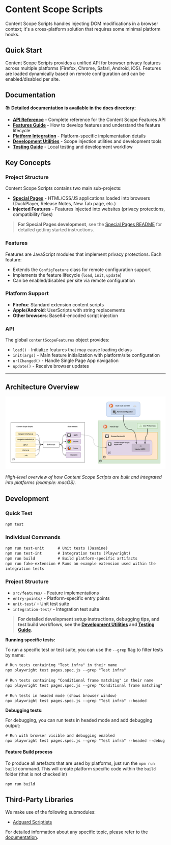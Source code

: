 # Content Scope Scripts

Content Scope Scripts handles injecting DOM modifications in a browser context; it's a cross-platform solution that requires some minimal platform hooks.

## Quick Start

Content Scope Scripts provides a unified API for browser privacy features across multiple platforms (Firefox, Chrome, Safari, Android, iOS). Features are loaded dynamically based on remote configuration and can be enabled/disabled per site.

## Documentation

📚 **Detailed documentation is available in the [docs](./docs/) directory:**

- **[API Reference](./docs/api-reference.md)** - Complete reference for the Content Scope Features API
- **[Features Guide](./docs/features-guide.md)** - How to develop features and understand the feature lifecycle  
- **[Platform Integration](./docs/platform-integration.md)** - Platform-specific implementation details
- **[Development Utilities](./docs/development-utilities.md)** - Scope injection utilities and development tools
- **[Testing Guide](./docs/testing-guide.md)** - Local testing and development workflow

## Key Concepts

### Project Structure

Content Scope Scripts contains two main sub-projects:

- **[Special Pages](../special-pages/)** - HTML/CSS/JS applications loaded into browsers (DuckPlayer, Release Notes, New Tab page, etc.)
- **Injected Features** - Features injected into websites (privacy protections, compatibility fixes)

> **For Special Pages development**, see the [Special Pages README](../special-pages/README.md) for detailed getting started instructions.

### Features
Features are JavaScript modules that implement privacy protections. Each feature:
- Extends the `ConfigFeature` class for remote configuration support
- Implements the feature lifecycle (`load`, `init`, `update`)
- Can be enabled/disabled per site via remote configuration

### Platform Support
- **Firefox**: Standard extension content scripts
- **Apple/Android**: UserScripts with string replacements
- **Other browsers**: Base64-encoded script injection

### API
The global `contentScopeFeatures` object provides:
- `load()` - Initialize features that may cause loading delays
- `init(args)` - Main feature initialization with platform/site configuration
- `urlChanged()` - Handle Single Page App navigation
- `update()` - Receive browser updates

---

## Architecture Overview

![Content Scope Scripts architecture diagram](./docs/img/feature-explanation.png)

*High-level overview of how Content Scope Scripts are built and integrated into platforms (example: macOS).* 

## Development

### Quick Test
```shell
npm test
```

### Individual Commands
```shell
npm run test-unit      # Unit tests (Jasmine)
npm run test-int       # Integration tests (Playwright)  
npm run build          # Build platform-specific artifacts
npm run fake-extension # Runs an example extension used within the integration tests
```

### Project Structure
- `src/features/` - Feature implementations
- `entry-points/` - Platform-specific entry points
- `unit-test/` - Unit test suite
- `integration-test/` - Integration test suite

> **For detailed development setup instructions, debugging tips, and test build workflows, see the [Development Utilities](./docs/development-utilities.md) and [Testing Guide](./docs/testing-guide.md).**

**Running specific tests:**

To run a specific test or test suite, you can use the `--grep` flag to filter tests by name:

```shell
# Run tests containing "Test infra" in their name
npx playwright test pages.spec.js --grep "Test infra"

# Run tests containing "Conditional frame matching" in their name
npx playwright test pages.spec.js --grep "Conditional frame matching"

# Run tests in headed mode (shows browser window)
npx playwright test pages.spec.js --grep "Test infra" --headed
```

**Debugging tests:**

For debugging, you can run tests in headed mode and add debugging output:

```shell
# Run with browser visible and debugging enabled
npx playwright test pages.spec.js --grep "Test infra" --headed --debug
```

#### Feature Build process

To produce all artefacts that are used by platforms, just run the `npm run build` command.
This will create platform specific code within the `build` folder (that is not checked in)

```shell
npm run build
```

## Third-Party Libraries
We make use of the following submodules:
- [Adguard Scriptlets](https://github.com/AdguardTeam/Scriptlets)

For detailed information about any specific topic, please refer to the [documentation](./docs/).
